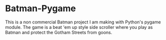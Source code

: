# Batman-Pygame
This is a non commercial Batman project I am making with Python's pygame module. The game is a beat 'em up style side scroller where you play as Batman and protect the Gotham Streets from goons.
